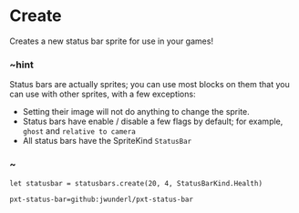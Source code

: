 # Create

Creates a new status bar sprite for use in your games!

### ~hint

Status bars are actually sprites; you can use most blocks on them that you can use with other sprites, with a few exceptions:

* Setting their image will not do anything to change the sprite.
* Status bars have enable / disable a few flags by default; for example, `ghost` and `relative to camera`
* All status bars have the SpriteKind `StatusBar`

### ~

```blocks
let statusbar = statusbars.create(20, 4, StatusBarKind.Health)
```

```package
pxt-status-bar=github:jwunderl/pxt-status-bar
```
